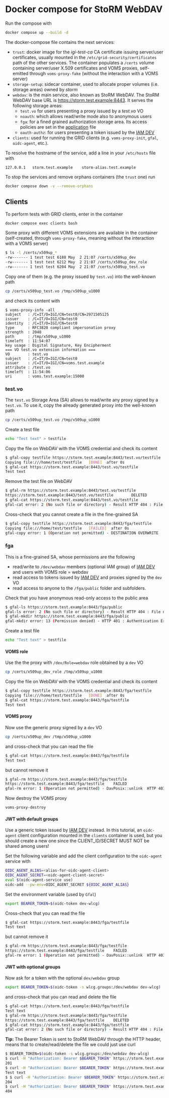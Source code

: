 <!--
SPDX-FileCopyrightText: 2014 Istituto Nazionale di Fisica Nucleare

SPDX-License-Identifier: Apache-2.0
-->

# Docker compose for StoRM WebDAV

Run the compose with

```bash
docker compose up --build -d
```

The docker-compose file contains the next services:

* `trust`: docker image for the _igi-test-ca_ CA certificate issuing server/user certificates, usually mounted in the `/etc/grid-security/certificates` path of the other services. The container populates a `/certs` volume containing server/user X.509 certificates and VOMS proxies, self-emitted through `voms-proxy-fake` (without the interaction with a VOMS server)
* `storage-setup`: sidecar container, used to allocate proper volumes (i.e. storage areas) owned by _storm_
* `webdav`: is the main service, also known as StoRM WebDAV. The StoRM WebDAV base URL is https://storm.test.example:8443. It serves the following storage areas:
  * `test.vo` for users presenting a proxy issued by a _test.vo_ VO
  * `noauth`: which allows read/write mode also to anonymous users
  * `fga`: for a fined grained authorization storage area. Its access policies are set in the [application](./assets/etc/storm/webdav/config/application-policies.yml) file
  * `oauth-authz`: for users presenting a token issued by the [IAM DEV](https://iam-dev.cloud.cnaf.infn.it)
* `clients`: used for running the GRID clients (e.g. `voms-proxy-init`, `gfal`, `oidc-agent`, etc.).

To resolve the hostname of the service, add a line in your `/etc/hosts` file with

```
127.0.0.1	storm.test.example    storm-alias.test.example
```

To stop the services and remove orphans containers (the `trust` one) run

```bash
docker compose down -v --remove-orphans
```

## Clients

To perform tests with GRID clients, enter in the container

```bash
docker compose exec clients bash
```

Some proxy with different VOMS extensions are available in the container (self-created, through `voms-proxy-fake`, meaning without the interaction with a VOMS server)

```bash
$ ls -l /certs/x509up_*
-rw------- 1 test test 6188 May  2 21:07 /certs/x509up_dev
-rw------- 1 test test 6212 May  2 21:07 /certs/x509up_dev_role
-rw------- 1 test test 6204 May  2 21:07 /certs/x509up_test.vo
```

Copy one of them (e.g. the proxy issued by `test.vo`) into the well-known path

```bash
cp /certs/x509up_test.vo /tmp/x509up_u1000
```

and check its content with

```
$ voms-proxy-info -all
subject   : /C=IT/O=IGI/CN=test0/CN=2971505125
issuer    : /C=IT/O=IGI/CN=test0
identity  : /C=IT/O=IGI/CN=test0
type      : RFC3820 compliant impersonation proxy
strength  : 2048
path      : /tmp/x509up_u1000
timeleft  : 11:54:07
key usage : Digital Signature, Key Encipherment
=== VO test.vo extension information ===
VO        : test.vo
subject   : /C=IT/O=IGI/CN=test0
issuer    : /C=IT/O=IGI/CN=voms.test.example
attribute : /test.vo
timeleft  : 11:54:06
uri       : voms.test.example:15000
```

### test.vo

The `test.vo` Storage Area (SA) allows to read/write any proxy signed by a `test.vo`.
To use it, copy the already generated proxy into the well-known path

```bash
cp /certs/x509up_test.vo /tmp/x509up_u1000
```

Create a test file

```bash
echo "Test text" > testfile
```

Copy the file on WebDAV with the VOMS credential and check its content

```bash
$ gfal-copy testfile https://storm.test.example:8443/test.vo/testfile
Copying file:///home/test/testfile   [DONE]  after 0s
$ gfal-cat https://storm.test.example:8443/test.vo/testfile
Test text
```

Remove the test file on WebDAV

```bash
$ gfal-rm https://storm.test.example:8443/test.vo/testfile
https://storm.test.example:8443/test.vo/testfile        DELETED
$ gfal-cat https://storm.test.example:8443/test.vo/testfile
gfal-cat error: 2 (No such file or directory) - Result HTTP 404 : File not found  after 1 attempts
```

Cross-check that you cannot create a file in the fine-grained SA

```bash
$ gfal-copy testfile https://storm.test.example:8443/fga/testfile
Copying file:///home/test/testfile   [FAILED]  after 0s                                                                  
gfal-copy error: 1 (Operation not permitted) - DESTINATION OVERWRITE   HTTP 403 : Permission refused 
```

### fga

This is a fine-grained SA, whose permissions are the following
* read/write to `/dev/webdav` members (optional IAM group) of [IAM DEV](https://iam-dev.cloud.cnaf.infn.it) and users with VOMS role = webdav
* read access to tokens issued by [IAM DEV](https://iam-dev.cloud.cnaf.infn.it) and proxies signed by the `dev` VO
* read access to anyone to the `/fga/public` folder and subfolders.

Check that you have anonymous read-only access to the public area

```bash
$ gfal-ls https://storm.test.example:8443/fga/public
gfal-ls error: 2 (No such file or directory) - Result HTTP 404 : File not found  after 1 attempts
$ gfal-mkdir https://storm.test.example:8443/fga/public
gfal-mkdir error: 13 (Permission denied) - HTTP 401 : Authentication Error
```

Create a test file

```bash
echo "Test text" > testfile
```

#### VOMS role

Use the the proxy with `/dev/Role=webdav` role obtained by a `dev` VO

```bash
cp /certs/x509up_dev_role /tmp/x509up_u1000
```

Copy the file on WebDAV with the VOMS credential and check its content

```bash
$ gfal-copy testfile https://storm.test.example:8443/fga/testfile
Copying file:///home/test/testfile   [DONE]  after 0s
$ gfal-cat https://storm.test.example:8443/fga/testfile
Test text
```

#### VOMS proxy

Now use the generic proxy signed by a `dev` VO

```bash
cp /certs/x509up_dev /tmp/x509up_u1000
```

and cross-check that you can read the file

```bash
$ gfal-cat https://storm.test.example:8443/fga/testfile
Test text
```

but cannot remove it

```bash
$ gfal-rm https://storm.test.example:8443/fga/testfile
https://storm.test.example:8443/fga/testfile    FAILED
gfal-rm error: 1 (Operation not permitted) - DavPosix::unlink  HTTP 403 : Permission refused
```

Now destroy the VOMS proxy

```bash
voms-proxy-destroy
```

#### JWT with default groups

Use a generic token issued by [IAM DEV](https://iam-dev.cloud.cnaf.infn.it) instead. In this tutorial, an `oidc-agent` client configuration mounted in the `clients` container is used, but you should create a new one since the CLIENT_ID/SECRET MUST NOT be shared among users!

Set the following variable and add the client configuration to the `oidc-agent` service with

```bash
OIDC_AGENT_ALIAS=<alias-for-oidc-agent-client>
OIDC_AGENT_SECRET=<oidc-agent-client-secret>
eval $(oidc-agent-service use)
oidc-add --pw-env=OIDC_AGENT_SECRET ${OIDC_AGENT_ALIAS}
```

Set the environment variable (used by `Gfal`)

```bash
export BEARER_TOKEN=$(oidc-token dev-wlcg)
```

Cross-check that you can read the file

```bash
$ gfal-cat https://storm.test.example:8443/fga/testfile
Test text
```

but cannot remove it

```bash
$ gfal-rm https://storm.test.example:8443/fga/testfile
https://storm.test.example:8443/fga/testfile    FAILED
gfal-rm error: 1 (Operation not permitted) - DavPosix::unlink  HTTP 403 : Permission refused
```

#### JWT with optional groups

Now ask for a token with the optional `dev/webdav` group

```bash
export BEARER_TOKEN=$(oidc-token -s wlcg.groups:/dev/webdav dev-wlcg)
```

and cross-check that you can read and delete the file

```bash
$ gfal-cat https://storm.test.example:8443/fga/testfile
Test text
$ gfal-rm https://storm.test.example:8443/fga/testfile
https://storm.test.example:8443/fga/testfile    DELETED
$ gfal-cat https://storm.test.example:8443/fga/testfile
gfal-cat error: 2 (No such file or directory) - Result HTTP 404 : File not found  after 1 attempts
```

**Tip:** The Bearer Token is sent to StoRM WebDAV through the HTTP header, means that to create/read/delete the file we could just use curl

```bash
$ BEARER_TOKEN=$(oidc-token -s wlcg.groups:/dev/webdav dev-wlcg)
$ curl -H "Authorization: Bearer $BEARER_TOKEN" https://storm.test.example:8443/fga/newfile -XPUT --upload-file testfile -w '%{http_code}\n'
201
$ curl -H "Authorization: Bearer $BEARER_TOKEN" https://storm.test.example:8443/fga/newfile
Test text
$ $ curl -H "Authorization: Bearer $BEARER_TOKEN" https://storm.test.example:8443/fga/newfile -XDELETE -w '%{http_code}\n'  -s -o /dev/null
204
$ curl -H "Authorization: Bearer $BEARER_TOKEN" https://storm.test.example:8443/fga/newfile -w '%{http_code}\n' -s -o /dev/null
404
```